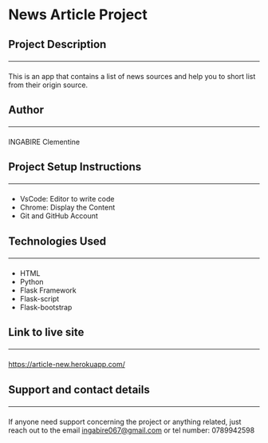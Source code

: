 # News Article Project

## Project Description<hr>

This is an app that contains a list of news sources and help you to short list from their origin source.

## Author<hr>
INGABIRE Clementine

## Project Setup Instructions<hr>
 * VsCode: Editor to write code
 * Chrome: Display the Content
 * Git and GitHub Account

## Technologies Used<hr>

 * HTML
 * Python
 * Flask Framework
 * Flask-script
 * Flask-bootstrap

## Link to live site<hr>
https://article-new.herokuapp.com/
 
## Support and contact details<hr>
If anyone need support concerning the project or anything related, just reach out to the email
 ingabire067@gmail.com or tel number: 0789942598

